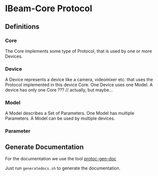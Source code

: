 # IBeam-Core Protocol

## Definitions

### Core
The Core implements some type of Protocol, that is used by one or more Devices.

### Device
A Device represents a device like a camera, videomixer etc. that uses the Protocol implemented in this device Core.
One Device uses one Model. A device has only one Core ??? // actually, but maybe...

### Model
A Model describes a Set of Parameters.
One Model has multiple Parameters. A Model can be used by multiple devices. 

### Parameter

## Generate Documentation 
For the documentation we use the tool [protoc-gen-doc](https://github.com/pseudomuto/protoc-gen-doc)

Just run `generatedocs.sh` to generate the documentation.